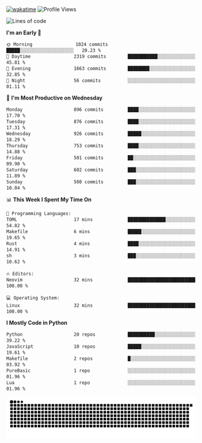 [![wakatime](https://wakatime.com/badge/user/b920b284-3cde-4cd4-b72e-f7f22d050b16.svg)](https://wakatime.com/@b920b284-3cde-4cd4-b72e-f7f22d050b16)
![Profile Views](http://img.shields.io/badge/Profile%20Views-4586-blue)
<!--START_SECTION:waka-->
![Lines of code](https://img.shields.io/badge/From%20Hello%20World%20I%27ve%20Written-6.4%20million%20lines%20of%20code-blue)

**I'm an Early 🐤** 

```text
🌞 Morning                1024 commits        █████░░░░░░░░░░░░░░░░░░░░   20.23 % 
🌆 Daytime                2319 commits        ███████████░░░░░░░░░░░░░░   45.81 % 
🌃 Evening                1663 commits        ████████░░░░░░░░░░░░░░░░░   32.85 % 
🌙 Night                  56 commits          ░░░░░░░░░░░░░░░░░░░░░░░░░   01.11 % 
```
📅 **I'm Most Productive on Wednesday** 

```text
Monday                   896 commits         ████░░░░░░░░░░░░░░░░░░░░░   17.70 % 
Tuesday                  876 commits         ████░░░░░░░░░░░░░░░░░░░░░   17.31 % 
Wednesday                926 commits         █████░░░░░░░░░░░░░░░░░░░░   18.29 % 
Thursday                 753 commits         ████░░░░░░░░░░░░░░░░░░░░░   14.88 % 
Friday                   501 commits         ██░░░░░░░░░░░░░░░░░░░░░░░   09.90 % 
Saturday                 602 commits         ███░░░░░░░░░░░░░░░░░░░░░░   11.89 % 
Sunday                   508 commits         ███░░░░░░░░░░░░░░░░░░░░░░   10.04 % 
```


📊 **This Week I Spent My Time On** 

```text
💬 Programming Languages: 
TOML                     17 mins             ██████████████░░░░░░░░░░░   54.82 % 
Makefile                 6 mins              █████░░░░░░░░░░░░░░░░░░░░   19.65 % 
Rust                     4 mins              ████░░░░░░░░░░░░░░░░░░░░░   14.91 % 
sh                       3 mins              ███░░░░░░░░░░░░░░░░░░░░░░   10.62 % 

🔥 Editors: 
Neovim                   32 mins             █████████████████████████   100.00 % 

💻 Operating System: 
Linux                    32 mins             █████████████████████████   100.00 % 
```

**I Mostly Code in Python** 

```text
Python                   20 repos            ██████████░░░░░░░░░░░░░░░   39.22 % 
JavaScript               10 repos            █████░░░░░░░░░░░░░░░░░░░░   19.61 % 
Makefile                 2 repos             █░░░░░░░░░░░░░░░░░░░░░░░░   03.92 % 
PureBasic                1 repo              ░░░░░░░░░░░░░░░░░░░░░░░░░   01.96 % 
Lua                      1 repo              ░░░░░░░░░░░░░░░░░░░░░░░░░   01.96 % 
```




<!--END_SECTION:waka-->
![Snake animation](https://raw.githubusercontent.com/timmypidashev/timmypidashev/main/commits.svg)
